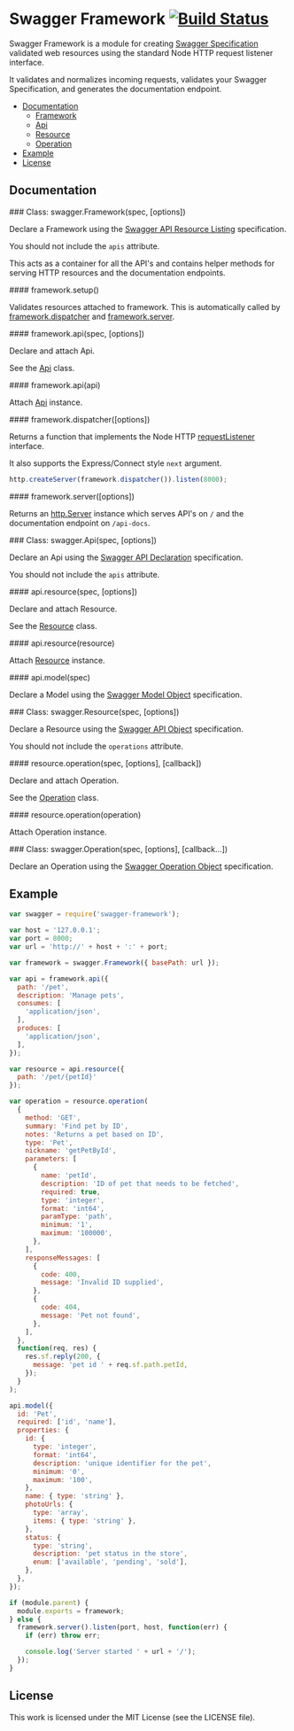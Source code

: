 # Swagger Framework [![Build Status](https://travis-ci.org/silas/swagger-framework.png?branch=master)](https://travis-ci.org/silas/swagger-framework)

Swagger Framework is a module for creating [Swagger Specification][spec] validated web resources using the standard Node HTTP request listener interface.

It validates and normalizes incoming requests, validates your Swagger Specification, and generates the documentation endpoint.

 * [Documentation](#documentation)
   * [Framework](#framework)
   * [Api](#api)
   * [Resource](#resource)
   * [Operation](#operation)
 * [Example](#example)
 * [License](#license)

## Documentation

<a name="framework"/>
### Class: swagger.Framework(spec, [options])

Declare a Framework using the [Swagger API Resource Listing](https://github.com/wordnik/swagger-spec/blob/master/versions/1.2.md#51-resource-listing) specification.

You should not include the `apis` attribute.

This acts as a container for all the API's and contains helper methods for serving HTTP resources and the documentation endpoints.

<a name="framework-setup"/>
#### framework.setup()

Validates resources attached to framework. This is automatically called by [framework.dispatcher](#framework-dispatcher) and [framework.server](#framework-server).

<a name="framework-api"/>
#### framework.api(spec, [options])

Declare and attach Api.

See the [Api](#api) class.

<a name="framework-api-instance"/>
#### framework.api(api)

Attach [Api](#api) instance.

<a name="framework-dispatcher"/>
#### framework.dispatcher([options])

Returns a function that implements the Node HTTP [requestListener](http://nodejs.org/api/http.html#http_http_createserver_requestlistener) interface.

It also supports the Express/Connect style `next` argument.

``` javascript
http.createServer(framework.dispatcher()).listen(8000);
```

<a name="framework-server"/>
#### framework.server([options])

Returns an [http.Server](http://nodejs.org/api/http.html#http_class_http_server) instance which serves API's on `/` and the documentation endpoint on `/api-docs`.

<a name="api"/>
### Class: swagger.Api(spec, [options])

Declare an Api using the [Swagger API Declaration](https://github.com/wordnik/swagger-spec/blob/master/versions/1.2.md#52-api-declaration) specification.

You should not include the `apis` attribute.

<a name="api-resource"/>
#### api.resource(spec, [options])

Declare and attach Resource.

See the [Resource](#resource) class.

<a name="api-resource-instance"/>
#### api.resource(resource)

Attach [Resource](#resource) instance.

<a name="api-model"/>
#### api.model(spec)

Declare a Model using the [Swagger Model Object](https://github.com/wordnik/swagger-spec/blob/master/versions/1.2.md#527-model-object) specification.

<a name="resource"/>
### Class: swagger.Resource(spec, [options])

Declare a Resource using the [Swagger API Object](https://github.com/wordnik/swagger-spec/blob/master/versions/1.2.md#522-api-object) specification.

You should not include the `operations` attribute.

<a name="resource-operation"/>
#### resource.operation(spec, [options], [callback])

Declare and attach Operation.

See the [Operation](#operation) class.

<a name="resource-operation-instance"/>
#### resource.operation(operation)

Attach Operation instance.

<a name="operation"/>
### Class: swagger.Operation(spec, [options], [callback...])

Declare an Operation using the [Swagger Operation Object](https://github.com/wordnik/swagger-spec/blob/master/versions/1.2.md#523-operation-object) specification.

## Example

``` javascript
var swagger = require('swagger-framework');

var host = '127.0.0.1';
var port = 8000;
var url = 'http://' + host + ':' + port;

var framework = swagger.Framework({ basePath: url });

var api = framework.api({
  path: '/pet',
  description: 'Manage pets',
  consumes: [
    'application/json',
  ],
  produces: [
    'application/json',
  ],
});

var resource = api.resource({
  path: '/pet/{petId}'
});

var operation = resource.operation(
  {
    method: 'GET',
    summary: 'Find pet by ID',
    notes: 'Returns a pet based on ID',
    type: 'Pet',
    nickname: 'getPetById',
    parameters: [
      {
        name: 'petId',
        description: 'ID of pet that needs to be fetched',
        required: true,
        type: 'integer',
        format: 'int64',
        paramType: 'path',
        minimum: '1',
        maximum: '100000',
      },
    ],
    responseMessages: [
      {
        code: 400,
        message: 'Invalid ID supplied',
      },
      {
        code: 404,
        message: 'Pet not found',
      },
    ],
  },
  function(req, res) {
    res.sf.reply(200, {
      message: 'pet id ' + req.sf.path.petId,
    });
  }
);

api.model({
  id: 'Pet',
  required: ['id', 'name'],
  properties: {
    id: {
      type: 'integer',
      format: 'int64',
      description: 'unique identifier for the pet',
      minimum: '0',
      maximum: '100',
    },
    name: { type: 'string' },
    photoUrls: {
      type: 'array',
      items: { type: 'string' },
    },
    status: {
      type: 'string',
      description: 'pet status in the store',
      enum: ['available', 'pending', 'sold'],
    },
  },
});

if (module.parent) {
  module.exports = framework;
} else {
  framework.server().listen(port, host, function(err) {
    if (err) throw err;

    console.log('Server started ' + url + '/');
  });
}
```

## License

This work is licensed under the MIT License (see the LICENSE file).

[spec]: https://github.com/wordnik/swagger-spec/blob/master/versions/1.2.md#readme
